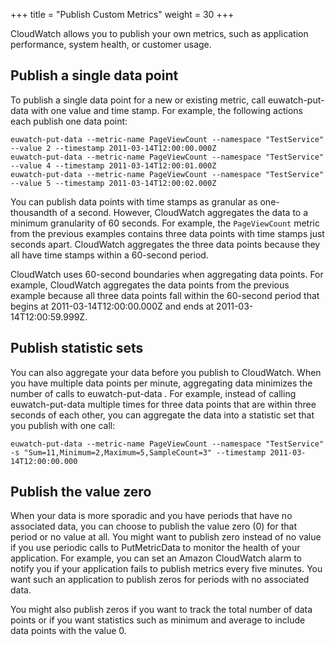 +++
title = "Publish Custom Metrics"
weight = 30
+++

CloudWatch allows you to publish your own metrics, such as application performance, system health, or customer usage.
## Publish a single data point
To publish a single data point for a new or existing metric, call euwatch-put-data with one value and time stamp. For example, the following actions each publish one data point: 



    euwatch-put-data --metric-name PageViewCount --namespace "TestService" --value 2 --timestamp 2011-03-14T12:00:00.000Z
    euwatch-put-data --metric-name PageViewCount --namespace "TestService" --value 4 --timestamp 2011-03-14T12:00:01.000Z
    euwatch-put-data --metric-name PageViewCount --namespace "TestService" --value 5 --timestamp 2011-03-14T12:00:02.000Z

You can publish data points with time stamps as granular as one-thousandth of a second. However, CloudWatch aggregates the data to a minimum granularity of 60 seconds. For example, the `PageViewCount` metric from the previous examples contains three data points with time stamps just seconds apart. CloudWatch aggregates the three data points because they all have time stamps within a 60-second period. 

CloudWatch uses 60-second boundaries when aggregating data points. For example, CloudWatch aggregates the data points from the previous example because all three data points fall within the 60-second period that begins at 2011-03-14T12:00:00.000Z and ends at 2011-03-14T12:00:59.999Z. 


## Publish statistic sets
You can also aggregate your data before you publish to CloudWatch. When you have multiple data points per minute, aggregating data minimizes the number of calls to euwatch-put-data . For example, instead of calling euwatch-put-data multiple times for three data points that are within three seconds of each other, you can aggregate the data into a statistic set that you publish with one call: 



    euwatch-put-data --metric-name PageViewCount --namespace "TestService" -s "Sum=11,Minimum=2,Maximum=5,SampleCount=3" --timestamp 2011-03-14T12:00:00.000


## Publish the value zero
When your data is more sporadic and you have periods that have no associated data, you can choose to publish the value zero (0) for that period or no value at all. You might want to publish zero instead of no value if you use periodic calls to PutMetricData to monitor the health of your application. For example, you can set an Amazon CloudWatch alarm to notify you if your application fails to publish metrics every five minutes. You want such an application to publish zeros for periods with no associated data. 

You might also publish zeros if you want to track the total number of data points or if you want statistics such as minimum and average to include data points with the value 0. 
